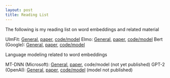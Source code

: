 ```yaml
---
layout: post
title: Reading List 
---
```

The following is my reading list on word embeddings and related material

UlmFit: [General](http://nlp.fast.ai/classification/2018/05/15/introducting-ulmfit.html), [paper](https://arxiv.org/pdf/1801.06146), [code/model](https://github.com/bkj/ulm-basenet) 
Elmo: [General](https://allennlp.org/elmo), [paper](https://arxiv.org/abs/1802.05365), [code/model](https://github.com/allenai/bilm-tf) 
Bert (Google): [General](https://ai.googleblog.com/2018/11/open-sourcing-bert-state-of-art-pre.html), [paper](https://arxiv.org/abs/1810.04805), [code/model](https://github.com/google-research/bert)

Language modeling related to word embeddings

MT-DNN (Microsoft):  [General](https://syncedreview.com/2019/02/15/microsofts-new-mt-dnn-outperforms-google-bert/), [paper](https://arxiv.org/pdf/1901.11504.pdf), code/model (not yet published)
GPT-2 (OpenAI): [General](https://blog.openai.com/better-language-models/), [paper](https://d4mucfpksywv.cloudfront.net/better-language-models/language_models_are_unsupervised_multitask_learners.pdf), [code/model](https://github.com/openai/gpt-2) (model not published)

